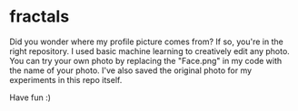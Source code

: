 # fractals

Did you wonder where my profile picture comes from? If so, you're in the right repository. I used basic machine learning to creatively edit any photo.
You can try your own photo by replacing the "Face.png" in my code with the name of your photo. I've also saved the original photo for my experiments in this repo itself.

Have fun :) 

